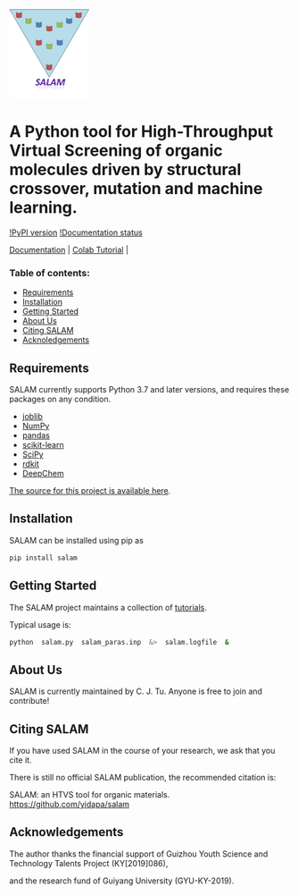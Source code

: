 <div align="left">
  <img src="https://github.com/yidapa/salam/blob/master/docs/logo/salam-logo.jpg" height="160px"/>
</div>


# A Python tool for High-Throughput Virtual Screening of organic molecules driven by structural crossover, mutation and machine learning.

[!PyPI version](https://pypi.org/project/salam/)
[!Documentation status](https://salam.readthedocs.io/en/latest/)

[Documentation](https://salam.readthedocs.io/en/latest/) | [Colab Tutorial](https://github.com/yidapa/salam/blob/master/docs/tutorials) |


### Table of contents:

- [Requirements](#requirements)
- [Installation](#installation)
- [Getting Started](#getting-started)
- [About Us](#about-us)
- [Citing SALAM](#citing-salam)
- [Acknoledgements](#acknowledgements)
## Requirements

SALAM currently supports Python 3.7 and later versions, and requires these packages on any condition.

- [joblib](https://pypi.python.org/pypi/joblib)
- [NumPy](https://numpy.org/)
- [pandas](http://pandas.pydata.org/)
- [scikit-learn](https://scikit-learn.org/stable/)
- [SciPy](https://www.scipy.org/)
- [rdkit](https://www.rdkit.org/)
- [DeepChem](https://deepchem.io/)
  
[The source for this project is available here][src].


## Installation

SALAM can be installed using pip as

```bash
pip install salam
```


## Getting Started

The SALAM project maintains a collection of [tutorials](https://github.com/yidapa/salam/blob/master/docs/tutorials).

Typical usage is: 
```bash
python  salam.py  salam_paras.inp  &>  salam.logfile  &
```


## About Us

SALAM is currently maintained by C. J. Tu. Anyone is free to join and contribute!

## Citing SALAM

If you have used SALAM in the course of your research, we ask that you cite it.

There is still no official SALAM publication, the recommended citation is:  

SALAM: an HTVS tool for organic materials. https://github.com/yidapa/salam

## Acknowledgements

The author thanks the financial support of Guizhou Youth Science and Technology Talents Project (KY[2019]086), 

and the research fund of Guiyang University (GYU-KY-2019).


[src]: https://github.com/yidapa/salam
